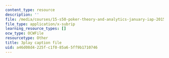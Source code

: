 ```yaml
---
content_type: resource
description: ''
file: /media/courses/15-s50-poker-theory-and-analytics-january-iap-2015/a46d08d4225fc1f085a65ff9b1710746_tXVDY1HvrVU.srt
file_type: application/x-subrip
learning_resource_types: []
ocw_type: OCWFile
resourcetype: Other
title: 3play caption file
uid: a46d08d4-225f-c1f0-85a6-5ff9b1710746
---
```

